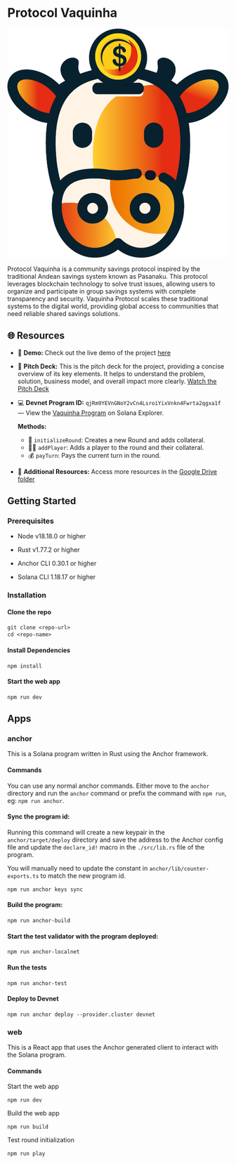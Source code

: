 # Protocol Vaquinha

![Texto alternativo](/vaquina.png)

Protocol Vaquinha is a community savings protocol inspired by the traditional Andean savings system known as Pasanaku. This protocol leverages blockchain technology to solve trust issues, allowing users to organize and participate in group savings systems with complete transparency and security. Vaquinha Protocol scales these traditional systems to the digital world, providing global access to communities that need reliable shared savings solutions.

## 🌐 Resources

- 🚀 **Demo:** Check out the live demo of the project [here](https://vaquinha-seven.vercel.app/groups)
- 🎥 **Pitch Deck:** This is the pitch deck for the project, providing a concise overview of its key elements. It helps to understand the problem, solution, business model, and overall impact more clearly. [Watch the Pitch Deck](https://www.loom.com/share/7a54b3ddaea740f597c0d814a34cd45a?sid=ace57d15-6671-4d06-9139-15d29a708d1b)
- 💻 **Devnet Program ID:** `qjRm9YEVnGNoY2vCn4LsroiYixVnkn4Fwrta2qgxa1f` — View the [Vaquinha Program](https://explorer.solana.com/address/qjRm9YEVnGNoY2vCn4LsroiYixVnkn4Fwrta2qgxa1f?cluster=devnet) on Solana Explorer.

  **Methods:**

  - 🏁 `initializeRound`: Creates a new Round and adds collateral.
  - 🙋‍♂️ `addPlayer`: Adds a player to the round and their collateral.
  - 💰 `payTurn`: Pays the current turn in the round.

- 📁 **Additional Resources:** Access more resources in the [Google Drive folder](https://drive.google.com/drive/folders/1LzhAUhjTEN72tB0uCMhH9dTVydrg0A7C)

## Getting Started

### Prerequisites

- Node v18.18.0 or higher

- Rust v1.77.2 or higher
- Anchor CLI 0.30.1 or higher
- Solana CLI 1.18.17 or higher

### Installation

#### Clone the repo

```shell
git clone <repo-url>
cd <repo-name>
```

#### Install Dependencies

```shell
npm install
```

#### Start the web app

```
npm run dev
```

## Apps

### anchor

This is a Solana program written in Rust using the Anchor framework.

#### Commands

You can use any normal anchor commands. Either move to the `anchor` directory and run the `anchor` command or prefix the command with `npm run`, eg: `npm run anchor`.

#### Sync the program id:

Running this command will create a new keypair in the `anchor/target/deploy` directory and save the address to the Anchor config file and update the `declare_id!` macro in the `./src/lib.rs` file of the program.

You will manually need to update the constant in `anchor/lib/counter-exports.ts` to match the new program id.

```shell
npm run anchor keys sync
```

#### Build the program:

```shell
npm run anchor-build
```

#### Start the test validator with the program deployed:

```shell
npm run anchor-localnet
```

#### Run the tests

```shell
npm run anchor-test
```

#### Deploy to Devnet

```shell
npm run anchor deploy --provider.cluster devnet
```

### web

This is a React app that uses the Anchor generated client to interact with the Solana program.

#### Commands

Start the web app

```shell
npm run dev
```

Build the web app

```shell
npm run build
```

Test round initialization

```shell
npm run play
```

